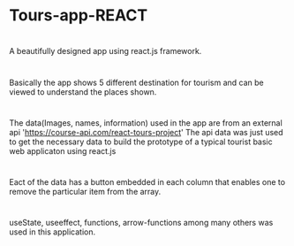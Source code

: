 # Tours-app-REACT
#
A beautifully designed app using react.js framework. 
#
Basically the app shows 5 different destination for tourism and can be viewed to understand the places shown.
#
The data(Images, names, information) used in the app are from an external api 'https://course-api.com/react-tours-project'
The api data was just used to get the necessary data to build the prototype of a typical tourist basic web applicaton using react.js 
#
#
#
#
#
Eact of the data has a button embedded in each column that enables one to remove the particular item from the array.
#
#
#
useState, useeffect, functions, arrow-functions among many others was used in this application.
#
